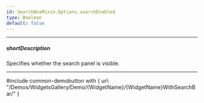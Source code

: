 ```yaml
---
id: SearchBoxMixin.Options.searchEnabled
type: Boolean
default: false
---
```

---
##### shortDescription
Specifies whether the search panel is visible.

---
#include common-demobutton with {
    url: "/Demos/WidgetsGallery/Demo/{WidgetName}/{WidgetName}WithSearchBar/"
}